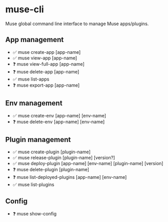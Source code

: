 # muse-cli
Muse global command line interface to manage Muse apps/plugins.

## App management
* ✅ muse create-app [app-name]
* ✅ muse view-app [app-name]
* ❓ muse view-full-app [app-name]
* ❓ muse delete-app [app-name]
* ✅ muse list-apps
* ❓ muse export-app [app-name]

## Env management
* ✅ muse create-env [app-name] [env-name]
* ❓ muse delete-env [app-name] [env-name]

## Plugin management
* ✅ muse create-plugin [plugin-name]
* ✅ muse release-plugin [plugin-name] [version?]
* ✅ muse deploy-plugin [app-name] [env-name] [plugin-name] [version]
* ❓ muse delete-plugin [plugin-name]
* ❓ muse list-deployed-plugins [app-name] [env-name]
* ✅ muse list-plugins

## Config
* ❓ muse show-config
